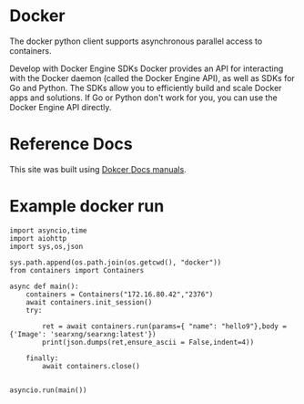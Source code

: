 # Docker
The docker python client supports asynchronous parallel access to containers.

Develop with Docker Engine SDKs
Docker provides an API for interacting with the Docker daemon (called the Docker Engine API), as well as SDKs for Go and Python. The SDKs allow you to efficiently build and scale Docker apps and solutions. If Go or Python don't work for you, you can use the Docker Engine API directly.

# Reference Docs
This site was built using [Dokcer Docs manuals](https://docs.docker.com/manuals/).

# Example docker run
```
import asyncio,time
import aiohttp
import sys,os,json

sys.path.append(os.path.join(os.getcwd(), "docker"))
from containers import Containers

async def main():
    containers = Containers("172.16.80.42","2376")
    await containers.init_session()
    try:

        ret = await containers.run(params={ "name": "hello9"},body = {'Image': 'searxng/searxng:latest'})
        print(json.dumps(ret,ensure_ascii = False,indent=4))
        
    finally:
        await containers.close()

    
asyncio.run(main())
```
